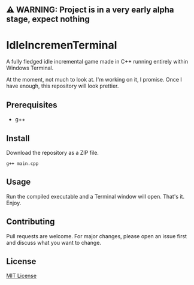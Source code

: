 ## ⚠️ WARNING: Project is in a very early alpha stage, expect nothing

# IdleIncremenTerminal
A fully fledged idle incremental game made in C++ running entirely within Windows Terminal.

At the moment, not much to look at. I'm working on it, I promise. Once I have enough, this repository will look prettier.

## Prerequisites
- g++

## Install
Download the repository as a ZIP file.
```
g++ main.cpp
```

## Usage
Run the compiled executable and a Terminal window will open. That's it. Enjoy.

## Contributing
Pull requests are welcome. For major changes, please open an issue first and discuss what you want to change.

## License
[MIT License](https://choosealicense.com/licenses/mit/)
